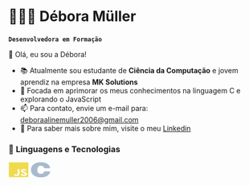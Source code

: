 # 👩🏻‍💻 Débora Müller
**`Desenvolvedora em Formação`**

👋 Olá, eu sou a Débora!

- 📚 Atualmente sou estudante de **Ciência da Computação** e jovem aprendiz na empresa **MK Solutions**
- 🎯 Focada em aprimorar os meus conhecimentos na linguagem C e explorando o JavaScript
- 📫 Para contato, envie um e-mail para: deboraalinemuller2006@gmail.com
- 🤔 Para saber mais sobre mim, visite o meu [Linkedin](https://www.linkedin.com/in/debora-muller-997b982a4/)

### 🤖 **Linguagens e Tecnologias**

<p align="left" style="margin-top: 5px;">
  <img alt="JavaScript" height="30" width="40" src="https://raw.githubusercontent.com/devicons/devicon/master/icons/javascript/javascript-plain.svg" />
  <img alt="C" height="30" width="40" src="https://raw.githubusercontent.com/devicons/devicon/master/icons/c/c-original.svg" />
</p>

